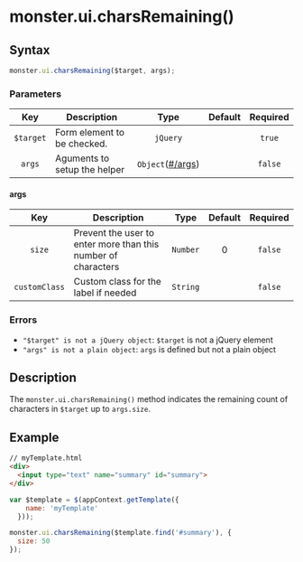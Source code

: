 # monster.ui.charsRemaining()

## Syntax
```javascript
monster.ui.charsRemaining($target, args);
```

### Parameters
Key | Description | Type | Default | Required
:-: | --- | :-: | :-: | :-:
`$target` | Form element to be checked. | `jQuery` | | `true`
`args` | Aguments to setup the helper | `Object`([#/args](#args)) | | `false`

#### args
Key | Description | Type | Default | Required
:-: | --- | :-: | :-: | :-:
`size` | Prevent the user to enter more than this number of characters | `Number` | 0 | `false`
`customClass` | Custom class for the label if needed | `String` | | `false`

### Errors

* `"$target" is not a jQuery object`: `$target` is not a jQuery element
* `"args" is not a plain object`: `args` is defined but not a plain object

## Description
The `monster.ui.charsRemaining()` method indicates the remaining count of characters in `$target` up to `args.size`.

## Example

```html
// myTemplate.html
<div>
  <input type="text" name="summary" id="summary">
</div>
```
```javascript
var $template = $(appContext.getTemplate({
    name: 'myTemplate'
  }));

monster.ui.charsRemaining($template.find('#summary'), {
  size: 50
});
```
